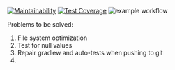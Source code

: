 [![Maintainability](https://api.codeclimate.com/v1/badges/50e4c75742c61fa77c45/maintainability)](https://codeclimate.com/github/MarkinIA/java-project-71/maintainability)
[![Test Coverage](https://api.codeclimate.com/v1/badges/50e4c75742c61fa77c45/test_coverage)](https://codeclimate.com/github/MarkinIA/java-project-71/test_coverage)
![example workflow](https://github.com/MarkinIA/java-project-71/actions/workflows/main.yml/badge.svg)

Problems to be solved:
1) File system optimization
2) Test for null values
3) Repair gradlew and auto-tests when pushing to git
4) 